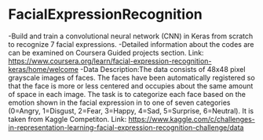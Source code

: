 # FacialExpressionRecognition
-Build and train a convolutional neural network (CNN) in Keras from scratch to recognize 7 facial expressions.
-Detailed information about the codes are can be examined on Coursera Guided projects section.
Link: https://www.coursera.org/learn/facial-expression-recognition-keras/home/welcome
-Data Description:The data consists of 48x48 pixel grayscale images of faces. The faces have been automatically registered so that the face is more or less centered and occupies about the same amount of space in each image. The task is to categorize each face based on the emotion shown in the facial expression in to one of seven categories (0=Angry, 1=Disgust, 2=Fear, 3=Happy, 4=Sad, 5=Surprise, 6=Neutral). It is taken from Kaggle Competiton. 
Link: https://www.kaggle.com/c/challenges-in-representation-learning-facial-expression-recognition-challenge/data



